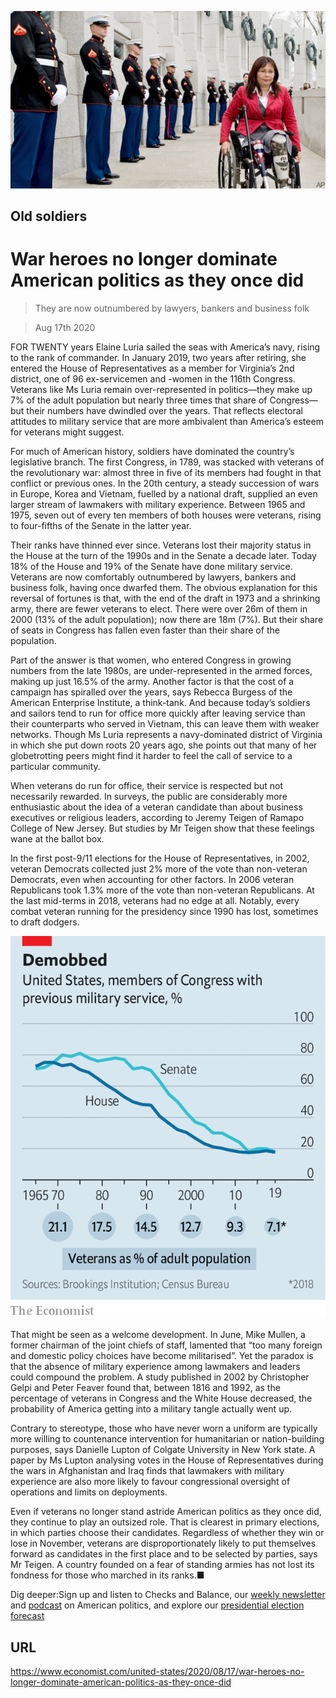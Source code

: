![](./images/20200822_USP004_0.jpg)

## Old soldiers

# War heroes no longer dominate American politics as they once did

> They are now outnumbered by lawyers, bankers and business folk

> Aug 17th 2020

FOR TWENTY years Elaine Luria sailed the seas with America’s navy, rising to the rank of commander. In January 2019, two years after retiring, she entered the House of Representatives as a member for Virginia’s 2nd district, one of 96 ex-servicemen and -women in the 116th Congress. Veterans like Ms Luria remain over-represented in politics—they make up 7% of the adult population but nearly three times that share of Congress—but their numbers have dwindled over the years. That reflects electoral attitudes to military service that are more ambivalent than America’s esteem for veterans might suggest.

For much of American history, soldiers have dominated the country’s legislative branch. The first Congress, in 1789, was stacked with veterans of the revolutionary war: almost three in five of its members had fought in that conflict or previous ones. In the 20th century, a steady succession of wars in Europe, Korea and Vietnam, fuelled by a national draft, supplied an even larger stream of lawmakers with military experience. Between 1965 and 1975, seven out of every ten members of both houses were veterans, rising to four-fifths of the Senate in the latter year.

Their ranks have thinned ever since. Veterans lost their majority status in the House at the turn of the 1990s and in the Senate a decade later. Today 18% of the House and 19% of the Senate have done military service. Veterans are now comfortably outnumbered by lawyers, bankers and business folk, having once dwarfed them. The obvious explanation for this reversal of fortunes is that, with the end of the draft in 1973 and a shrinking army, there are fewer veterans to elect. There were over 26m of them in 2000 (13% of the adult population); now there are 18m (7%). But their share of seats in Congress has fallen even faster than their share of the population.

Part of the answer is that women, who entered Congress in growing numbers from the late 1980s, are under-represented in the armed forces, making up just 16.5% of the army. Another factor is that the cost of a campaign has spiralled over the years, says Rebecca Burgess of the American Enterprise Institute, a think-tank. And because today’s soldiers and sailors tend to run for office more quickly after leaving service than their counterparts who served in Vietnam, this can leave them with weaker networks. Though Ms Luria represents a navy-dominated district of Virginia in which she put down roots 20 years ago, she points out that many of her globetrotting peers might find it harder to feel the call of service to a particular community.

When veterans do run for office, their service is respected but not necessarily rewarded. In surveys, the public are considerably more enthusiastic about the idea of a veteran candidate than about business executives or religious leaders, according to Jeremy Teigen of Ramapo College of New Jersey. But studies by Mr Teigen show that these feelings wane at the ballot box.

In the first post-9/11 elections for the House of Representatives, in 2002, veteran Democrats collected just 2% more of the vote than non-veteran Democrats, even when accounting for other factors. In 2006 veteran Republicans took 1.3% more of the vote than non-veteran Republicans. At the last mid-terms in 2018, veterans had no edge at all. Notably, every combat veteran running for the presidency since 1990 has lost, sometimes to draft dodgers.



![](./images/20200822_USC221.png)

That might be seen as a welcome development. In June, Mike Mullen, a former chairman of the joint chiefs of staff, lamented that “too many foreign and domestic policy choices have become militarised”. Yet the paradox is that the absence of military experience among lawmakers and leaders could compound the problem. A study published in 2002 by Christopher Gelpi and Peter Feaver found that, between 1816 and 1992, as the percentage of veterans in Congress and the White House decreased, the probability of America getting into a military tangle actually went up.

Contrary to stereotype, those who have never worn a uniform are typically more willing to countenance intervention for humanitarian or nation-building purposes, says Danielle Lupton of Colgate University in New York state. A paper by Ms Lupton analysing votes in the House of Representatives during the wars in Afghanistan and Iraq finds that lawmakers with military experience are also more likely to favour congressional oversight of operations and limits on deployments.

Even if veterans no longer stand astride American politics as they once did, they continue to play an outsized role. That is clearest in primary elections, in which parties choose their candidates. Regardless of whether they win or lose in November, veterans are disproportionately likely to put themselves forward as candidates in the first place and to be selected by parties, says Mr Teigen. A country founded on a fear of standing armies has not lost its fondness for those who marched in its ranks.■

Dig deeper:Sign up and listen to Checks and Balance, our [weekly newsletter](https://www.economist.com//checksandbalance/) and [podcast](https://www.economist.com//podcasts/2020/08/14/checks-and-balance-our-weekly-podcast-on-american-politics) on American politics, and explore our [presidential election forecast](https://www.economist.com/https://projects.economist.com/us-2020-forecast/president)

## URL

https://www.economist.com/united-states/2020/08/17/war-heroes-no-longer-dominate-american-politics-as-they-once-did
